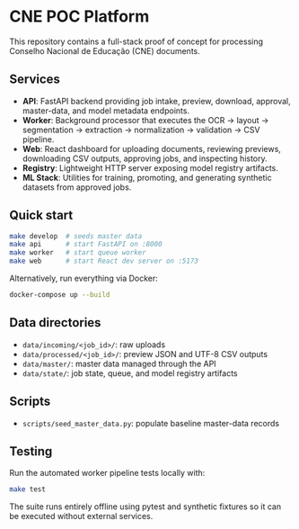 # CNE POC Platform

This repository contains a full-stack proof of concept for processing Conselho Nacional de Educação (CNE) documents.

## Services

- **API**: FastAPI backend providing job intake, preview, download, approval, master-data, and model metadata endpoints.
- **Worker**: Background processor that executes the OCR → layout → segmentation → extraction → normalization → validation → CSV pipeline.
- **Web**: React dashboard for uploading documents, reviewing previews, downloading CSV outputs, approving jobs, and inspecting history.
- **Registry**: Lightweight HTTP server exposing model registry artifacts.
- **ML Stack**: Utilities for training, promoting, and generating synthetic datasets from approved jobs.

## Quick start

```bash
make develop  # seeds master data
make api      # start FastAPI on :8000
make worker   # start queue worker
make web      # start React dev server on :5173
```

Alternatively, run everything via Docker:

```bash
docker-compose up --build
```

## Data directories

- `data/incoming/<job_id>/`: raw uploads
- `data/processed/<job_id>/`: preview JSON and UTF-8 CSV outputs
- `data/master/`: master data managed through the API
- `data/state/`: job state, queue, and model registry artifacts

## Scripts

- `scripts/seed_master_data.py`: populate baseline master-data records

## Testing

Run the automated worker pipeline tests locally with:

```bash
make test
```

The suite runs entirely offline using pytest and synthetic fixtures so it can be executed without external services.
